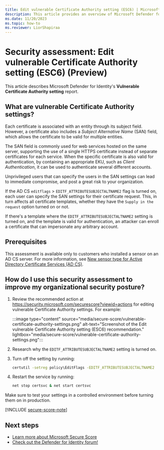 ```yaml
---
title: Edit vulnerable Certificate Authority setting (ESC6) | Microsoft Defender for Identity
description: This article provides an overview of Microsoft Defender for Identity's vulnerable Certificate Authority setting report.
ms.date: 11/20/2023
ms.topic: how-to
ms.reviewer: LiorShapiraa
---
```


# Security assessment: Edit vulnerable Certificate Authority setting (ESC6)  (Preview)

This article describes Microsoft Defender for Identity's **Vulnerable Certificate Authority setting** report.

## What are vulnerable Certificate Authority settings?

Each certificate is associated with an entity through its subject field. However, a certificate also includes a *Subject Alternative Name* (SAN) field, which allows the certificate to be valid for multiple entities.

The SAN field is commonly used for web services hosted on the same server, supporting the use of a single HTTPS certificate instead of separate certificates for each service. When the specific certificate is also valid for authentication, by containing an appropriate EKU, such as *Client Authentication*, it can be used to authenticate several different accounts.

Unprivileged users that can specify the users in the SAN settings can lead to immediate compromise, and post a great risk to your organization.

If the AD CS `editflags` > `EDITF_ATTRIBUTESUBJECTALTNAME2` flag is turned on, each user can specify the SAN settings for their certificate request. This, in turn affects all certificate templates, whether they have the `Supply in the request` option turned on or not.

If there's a template where the `EDITF_ATTRIBUTESUBJECTALTNAME2` setting is turned on, and the template is valid for authentication, an attacker can enroll a certificate that can impersonate any arbitrary account.

## Prerequisites

This assessment is available only to customers who installed a sensor on an AD CS server. For more information, see [New sensor type for Active Directory Certificate Services (AD CS)](whats-new.md#new-sensor-type-for-active-directory-certificate-services-ad-cs).

## How do I use this security assessment to improve my organizational security posture?

1. Review the recommended action at <https://security.microsoft.com/securescore?viewid=actions> for editing vulnerable Certificate Authority settings.  For example:

    :::image type="content" source="media/secure-score/vulnerable-certificate-authority-settings.png" alt-text="Screenshot of the Edit vulnerable Certificate Authority setting (ESC6) recommendation." lightbox="media/secure-score/vulnerable-certificate-authority-settings.png":::

1. Research why the `EDITF_ATTRIBUTESUBJECTALTNAME2` setting is turned on.

1. Turn off the setting by running:

    ```cmd
    certutil -setreg policy\EditFlags -EDITF_ATTRIBUTESUBJECTALTNAME2
    ```

1. Restart the service by running:

    ```cmd
    net stop certsvc & net start certsvc
    ```

Make sure to test your settings in a controlled environment before turning them on in production.

[!INCLUDE [secure-score-note](../includes/secure-score-note.md)]


## Next steps

- [Learn more about Microsoft Secure Score](/microsoft-365/security/defender/microsoft-secure-score)
- [Check out the Defender for Identity forum!](<https://aka.ms/MDIcommunity>)
